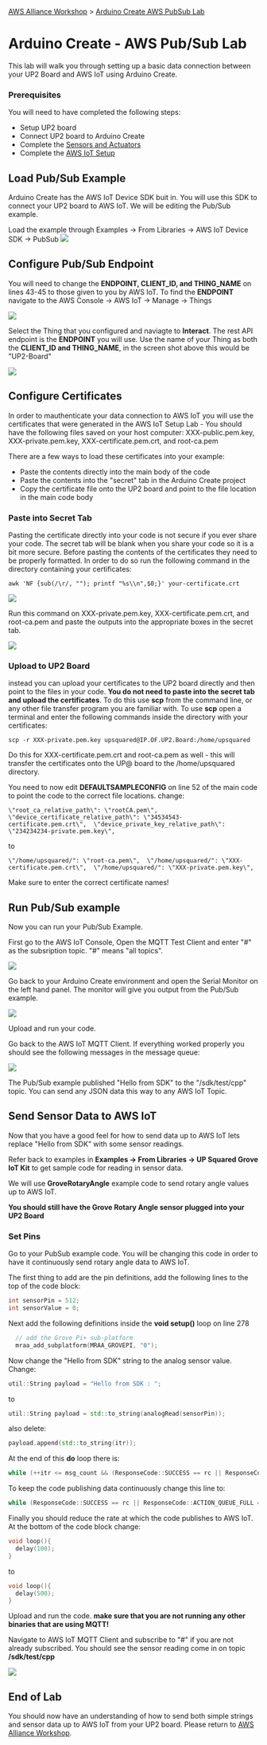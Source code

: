 [AWS Alliance Workshop](https://github.com/SSG-DRD-IOT/Alliance-AWS-Workshop) > [Arduino Create AWS PubSub Lab](lab-arduino-create-aws-pub-sub.md)

# Arduino Create - AWS Pub/Sub Lab

This lab will walk you through setting up a basic data connection between your UP2 Board and AWS IoT using Arduino Create. 

### Prerequisites
You will need to have completed the following steps:
*	Setup UP2 board
*	Connect UP2 board to Arduino Create 
*	Complete the [Sensors and Actuators](https://ssg-drd-iot.github.io/toc-sensors)
* Complete the [AWS IoT Setup](https://ssg-drd-iot.github.io/lab-aws-iot)

## Load Pub/Sub Example 

Arduino Create has the AWS IoT Device SDK buit in. You will use this SDK to connect your UP2 board to AWS IoT. We will be editing the Pub/Sub example.

Load the example through Examples -> From Libraries -> AWS IoT Device SDK -> PubSub
![](./images/pubsub-example.png)

## Configure Pub/Sub Endpoint

You will need to change the **ENDPOINT, CLIENT_ID, and THING_NAME** on lines 43-45 to those given to you by AWS IoT. To find the **ENDPOINT** navigate to the AWS Console -> AWS IoT -> Manage -> Things 

![](./images/aws-things.png)

Select the Thing that you configured and naviagte to **Interact**. The rest API endpoint is the **ENDPOINT** you will use. Use the name of your Thing as both the **CLIENT_ID and THING_NAME**, in the screen shot above this would be "UP2-Board"  

![](./images/aws-things-interact.png)

## Configure Certificates 

In order to mauthenticate your data connection to AWS IoT you will use the certificates that were generated in the AWS IoT Setup Lab - You should have the following files saved on your host computer: XXX-public.pem.key, XXX-private.pem.key, XXX-certificate.pem.crt, and root-ca.pem 

There are a few ways to load these certificates into your example:
  * Paste the contents directly into the main body of the code
  * Paste the contents into the "secret" tab in the Arduino Create project 
  * Copy the certificate file onto the UP2 board and point to the file location in the main code body

### Paste into Secret Tab

Pasting the certificate directly into your code is not secure if you ever share your code. The secret tab will be blank when you share your code so it is a bit more secure. Before pasting the contents of the certificates they need to be properly formatted. In order to do so run the following command in the directory containing your certificates:

```
awk 'NF {sub(/\r/, ""); printf "%s\\n",$0;}' your-certificate.crt
```

![](./images/awk-output.png)

Run this command on XXX-private.pem.key, XXX-certificate.pem.crt, and root-ca.pem and paste the outputs into the appropriate boxes in the secret tab. 

![](./images/secret-tab.png)

### Upload to UP2 Board

instead you can upload your certificates to the UP2 board directly and then point to the files in your code. **You do not need to paste into the secret tab and upload the certificates**. To do this use **scp** from the command line, or any other file transfer program you are familiar with. To use **scp** open a terminal and enter the following commands inside the directory with your certificates:

```
scp -r XXX-private.pem.key upsquared@IP.OF.UP2.Board:/home/upsquared
```

Do this for XXX-certificate.pem.crt and root-ca.pem as well - this will transfer the certificates onto the UP@ board to the /home/upsquared directory. 

You need to now edit **DEFAULTSAMPLECONFIG** on line 52 of the main code to point the code to the correct file locations. 
change:

```
\"root_ca_relative_path\": \"rootCA.pem\",  \"device_certificate_relative_path\": \"34534543-certificate.pem.crt\",  \"device_private_key_relative_path\": \"234234234-private.pem.key\",
```

to 

```
\"/home/upsquared/": \"root-ca.pem\",  \"/home/upsquared/": \"XXX-certificate.pem.crt\",  \"/home/upsquared/": \"XXX-private.pem.key\",
```

Make sure to enter the correct certificate names!

## Run Pub/Sub example

Now you can run your Pub/Sub Example.

First go to the AWS IoT Console, Open the MQTT Test Client and enter "#" as the subsription topic. "#" means "all topics".

![](./images/mqtt-sub.png)

Go back to your Arduino Create environment and open the Serial Monitor on the left hand panel. The monitor will give you output from the Pub/Sub example. 

![](./images/monitor.png)

Upload and run your code. 

Go back to the AWS IoT MQTT Client. If everything worked properly you should see the following messages in the message queue:

![](./images/mqtt-sub-output.png)

The Pub/Sub example published "Hello from SDK" to the "/sdk/test/cpp" topic. You can send any JSON data this way to any AWS IoT Topic. 

## Send Sensor Data to AWS IoT

Now that you have a good feel for how to send data up to AWS IoT lets replace "Hello from SDK" with some sensor readings.

Refer back to examples in **Examples -> From Libraries -> UP Squared Grove IoT Kit** to get sample code for reading in sensor data. 

We will use **GroveRotaryAngle** example code to send rotary angle values up to AWS IoT.

**You should still have the Grove Rotary Angle sensor plugged into your UP2 Board**

### Set Pins

Go to your PubSub example code. You will be changing this code in order to have it continuously send rotary angle data to AWS IoT. 

The first thing to add are the pin definitions, add the following lines to the top of the code block:

```C++
int sensorPin = 512;     
int sensorValue = 0;
```

Next add the following definitions inside the **void setup()** loop on line 278

```C++
  // add the Grove Pi+ sub-platform
  mraa_add_subplatform(MRAA_GROVEPI, "0");
```

Now change the "Hello from SDK" string to the analog sensor value. Change:

```C++
util::String payload = "Hello from SDK : ";
```

to 

```C++
util::String payload = std::to_string(analogRead(sensorPin));
```

also delete:

```C++
payload.append(std::to_string(itr));
```
At the end of this **do** loop there is: 

```C++
while (++itr <= msg_count && (ResponseCode::SUCCESS == rc || ResponseCode::ACTION_QUEUE_FULL == rc));
```

To keep the code publishing data continuously change this line to:

```C++
while (ResponseCode::SUCCESS == rc || ResponseCode::ACTION_QUEUE_FULL == rc);
```

Finally you should reduce the rate at which the code publishes to AWS IoT. At the bottom of the code block change:

```C++
void loop(){
  delay(100);
}
```

to

```C++
void loop(){
  delay(500);
}
```

Upload and run the code. **make sure that you are not running any other binaries that are using MQTT!**

Navigate to AWS IoT MQTT Client and subscribe to "#" if you are not already subscribed. You should see the sensor reading come in on topic **/sdk/test/cpp**

![](./images/rotary-mqtt.png)

## End of Lab
You should now have an understanding of how to send both simple strings and sensor data up to AWS IoT from your UP2 board. Please return to [AWS Alliance Workshop](https://github.com/SSG-DRD-IOT/Alliance-AWS-Workshop). 
